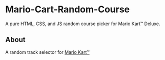 # Mario-Cart-Random-Course
A pure HTML, CSS, and JS random course picker for Mario Kart™️ Deluxe. 

## About 
A random track selector for [Mario Kart™️](https://mariokart8.nintendo.com/)
